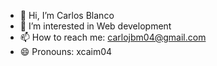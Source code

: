 - 👋 Hi, I’m Carlos Blanco
- 👀 I’m interested in Web development
- 📫 How to reach me: carlojbm04@gmail.com
- 😄 Pronouns: xcaim04

<!---
xcaim04/xcaim04 is a ✨ special ✨ repository because its `README.md` (this file) appears on your GitHub profile.
You can click the Preview link to take a look at your changes.
--->

